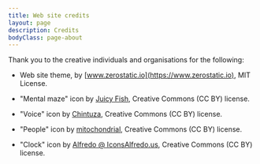 ```yaml
---
title: Web site credits
layout: page
description: Credits
bodyClass: page-about
---
```


Thank you to the creative individuals and organisations for the following:

- Web site theme, by [www.zerostatic.io](https://www.zerostatic.io), MIT License.

- "Mental maze" icon by [Juicy Fish](https://thenounproject.com/admin885/), Creative Commons (CC BY) license.

- "Voice" icon by [Chintuza](https://thenounproject.com/chintuza/), Creative Commons (CC BY) license.

- "People" icon by [mitochondrial](https://thenounproject.com/mike.a.condry/), Creative Commons (CC BY) license.

- "Clock" icon by [Alfredo @ IconsAlfredo.us](https://thenounproject.com/browse/icons/term/clock/), Creative Commons (CC BY) license.
